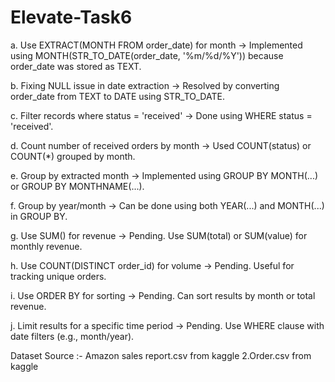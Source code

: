 # Elevate-Task6


a. Use EXTRACT(MONTH FROM order_date) for month
→ Implemented using MONTH(STR_TO_DATE(order_date, '%m/%d/%Y')) because order_date was stored as TEXT.

b. Fixing NULL issue in date extraction
→ Resolved by converting order_date from TEXT to DATE using STR_TO_DATE.

c. Filter records where status = 'received'
→ Done using WHERE status = 'received'.

d. Count number of received orders by month
→ Used COUNT(status) or COUNT(*) grouped by month.

e. Group by extracted month
→ Implemented using GROUP BY MONTH(...) or GROUP BY MONTHNAME(...).

f. Group by year/month
→ Can be done using both YEAR(...) and MONTH(...) in GROUP BY.

g. Use SUM() for revenue
→ Pending. Use SUM(total) or SUM(value) for monthly revenue.

h. Use COUNT(DISTINCT order_id) for volume
→ Pending. Useful for tracking unique orders.

i. Use ORDER BY for sorting
→ Pending. Can sort results by month or total revenue.

j. Limit results for a specific time period
→ Pending. Use WHERE clause with date filters (e.g., month/year).

Dataset Source :- Amazon sales report.csv from kaggle
                2.Order.csv from kaggle
